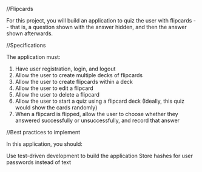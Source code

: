 //Flipcards

For this project, you will build an application to quiz the user with flipcards -- that is, a question shown with the answer hidden, and then the answer shown afterwards.

//Specifications  

The application must:

1) Have user registration, login, and logout
2) Allow the user to create multiple decks of flipcards
3) Allow the user to create flipcards within a deck
4) Allow the user to edit a flipcard
5) Allow the user to delete a flipcard
6) Allow the user to start a quiz using a flipcard deck
(Ideally, this quiz would show the cards randomly)
7) When a flipcard is flipped, allow the user to choose whether they answered successfully or unsuccessfully, and record that answer

//Best practices to implement  

In this application, you should:

Use test-driven development to build the application
Store hashes for user passwords instead of text
